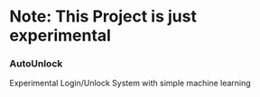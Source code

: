 # Note: This Project is just experimental
### AutoUnlock
Experimental Login/Unlock System with simple machine learning
